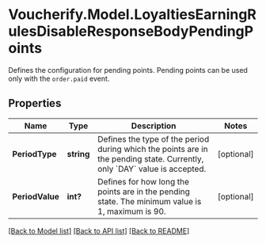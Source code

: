 # Voucherify.Model.LoyaltiesEarningRulesDisableResponseBodyPendingPoints
Defines the configuration for pending points. Pending points can be used only with the `order.paid` event.

## Properties

Name | Type | Description | Notes
------------ | ------------- | ------------- | -------------
**PeriodType** | **string** | Defines the type of the period during which the points are in the pending state. Currently, only &#x60;DAY&#x60; value is accepted. | [optional] 
**PeriodValue** | **int?** | Defines for how long the points are in the pending state. The minimum value is 1, maximum is 90. | [optional] 

[[Back to Model list]](../README.md#documentation-for-models) [[Back to API list]](../README.md#documentation-for-api-endpoints) [[Back to README]](../README.md)

